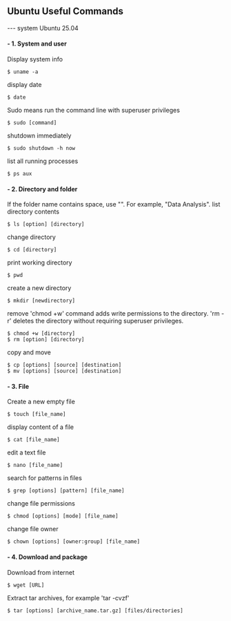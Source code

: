 ## Ubuntu Useful Commands

--- system Ubuntu 25.04

#### - 1. System and user
Display system info
```
$ uname -a
```
display date
```
$ date
```
Sudo means run the command line with superuser privileges
```
$ sudo [command]
```
shutdown immediately 
```
$ sudo shutdown -h now
```
list all running processes
```
$ ps aux
```
#### - 2. Directory and folder
If the folder name contains space, use "". For example, "Data Analysis".
list directory contents
```
$ ls [option] [directory]
```
change directory
```
$ cd [directory]
```
print working directory
```
$ pwd
```
create a new directory
```
$ mkdir [newdirectory]
```
remove
'chmod +w' command adds write permissions to the directory. 
'rm -r' deletes the directory without requiring superuser privileges.
```
$ chmod +w [directory]
$ rm [option] [directory]
```
copy and move
```
$ cp [options] [source] [destination]
$ mv [options] [source] [destination]
```
#### - 3. File

Create a new empty file
```
$ touch [file_name]
```
display content of a file
```
$ cat [file_name]
```
edit a text file
```
$ nano [file_name]
```
search for patterns in files
```
$ grep [options] [pattern] [file_name]
```
change file permissions
```
$ chmod [options] [mode] [file_name]
```
change file owner
```
$ chown [options] [owner:group] [file_name]
```

#### - 4. Download and package
Download from internet
```
$ wget [URL]
```
Extract tar archives, for example 'tar -cvzf'
```
$ tar [options] [archive_name.tar.gz] [files/directories]
```


